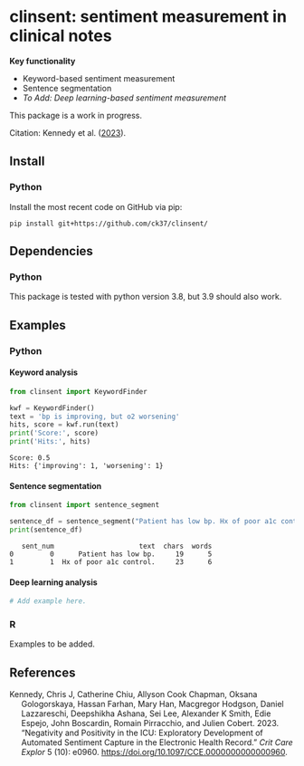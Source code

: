 # clinsent: sentiment measurement in clinical notes

**Key functionality**

- Keyword-based sentiment measurement
- Sentence segmentation
- *To Add: Deep learning-based sentiment measurement*

This package is a work in progress.

Citation: Kennedy et al. ([2023](#ref-kennedy2023)).

## Install

### Python

Install the most recent code on GitHub via pip:

``` {bash}
pip install git+https://github.com/ck37/clinsent/
```

## Dependencies

### Python

This package is tested with python version 3.8, but 3.9 should also
work.

## Examples

### Python

#### Keyword analysis

``` python
from clinsent import KeywordFinder

kwf = KeywordFinder()
text = 'bp is improving, but o2 worsening'
hits, score = kwf.run(text)
print('Score:', score)
print('Hits:', hits)
```

    Score: 0.5
    Hits: {'improving': 1, 'worsening': 1}

#### Sentence segmentation

``` python
from clinsent import sentence_segment

sentence_df = sentence_segment("Patient has low bp. Hx of poor a1c control.")
print(sentence_df)
```

       sent_num                     text  chars  words
    0         0      Patient has low bp.     19      5
    1         1  Hx of poor a1c control.     23      6

#### Deep learning analysis

``` python
# Add example here.
```

### R

Examples to be added.

## References

<div id="refs" class="references csl-bib-body hanging-indent">

<div id="ref-kennedy2023" class="csl-entry">

Kennedy, Chris J, Catherine Chiu, Allyson Cook Chapman, Oksana
Gologorskaya, Hassan Farhan, Mary Han, Macgregor Hodgson, Daniel
Lazzareschi, Deepshikha Ashana, Sei Lee, Alexander K Smith, Edie Espejo,
John Boscardin, Romain Pirracchio, and Julien Cobert. 2023. “Negativity
and Positivity in the ICU: Exploratory Development of Automated
Sentiment Capture in the Electronic Health Record.” *Crit Care Explor* 5
(10): e0960. <https://doi.org/10.1097/CCE.0000000000000960>.

</div>

</div>
